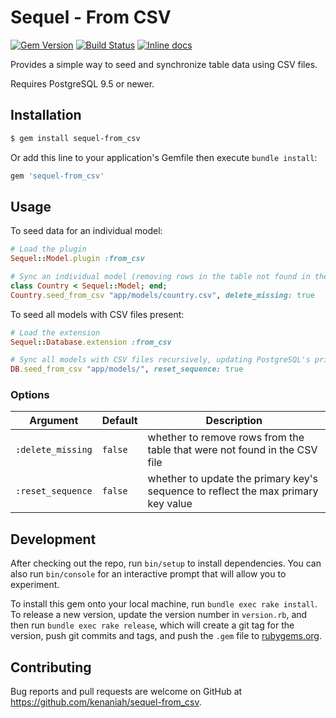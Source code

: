 # Sequel - From CSV

[![Gem Version](https://badge.fury.io/rb/sequel-from_csv.svg)](http://badge.fury.io/rb/sequel-from_csv)
[![Build Status](https://secure.travis-ci.org/kenaniah/sequel-from_csv.svg)](http://travis-ci.org/kenaniah/sequel-from_csv)
[![Inline docs](http://inch-ci.org/github/kenaniah/sequel-from_csv.svg?branch=master)](http://inch-ci.org/github/kenaniah/sequel-from_csv)

Provides a simple way to seed and synchronize table data using CSV files.

Requires PostgreSQL 9.5 or newer.

## Installation

```bash
$ gem install sequel-from_csv
```

Or add this line to your application's Gemfile then execute `bundle install`:

```ruby
gem 'sequel-from_csv'
```

## Usage

To seed data for an individual model:

```ruby
# Load the plugin
Sequel::Model.plugin :from_csv

# Sync an individual model (removing rows in the table not found in the CSV)
class Country < Sequel::Model; end;
Country.seed_from_csv "app/models/country.csv", delete_missing: true
```

To seed all models with CSV files present:

```ruby
# Load the extension
Sequel::Database.extension :from_csv

# Sync all models with CSV files recursively, updating PostgreSQL's primary key sequences
DB.seed_from_csv "app/models/", reset_sequence: true
```

### Options

| Argument | Default | Description |
| --- | --- | --- |
| `:delete_missing` | `false` | whether to remove rows from the table that were not found in the CSV file |
| `:reset_sequence` | `false` | whether to update the primary key's sequence to reflect the max primary key value |

## Development

After checking out the repo, run `bin/setup` to install dependencies. You can also run `bin/console` for an interactive prompt that will allow you to experiment.

To install this gem onto your local machine, run `bundle exec rake install`. To release a new version, update the version number in `version.rb`, and then run `bundle exec rake release`, which will create a git tag for the version, push git commits and tags, and push the `.gem` file to [rubygems.org](https://rubygems.org).

## Contributing

Bug reports and pull requests are welcome on GitHub at https://github.com/kenaniah/sequel-from_csv.
